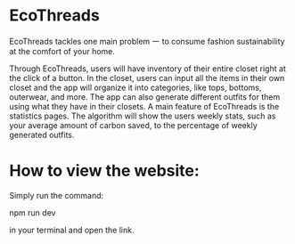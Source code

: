 # EcoThreads

EcoThreads tackles one main problem ー to consume fashion sustainability at the comfort of your home. 

Through EcoThreads, users will have inventory of their entire closet right at the click of a button. 
In the closet, users can input all the items in their own closet and the app will organize it into categories, like tops, bottoms, outerwear, and more. The app can also generate different outfits for them using what they have in their closets. A main feature of EcoThreads is the statistics pages. The algorithm will show the users weekly stats, such as your average amount of carbon saved, to the percentage of weekly generated outfits.

# How to view the website:

Simply run the command: 

npm run dev

in your terminal and open the link. 
